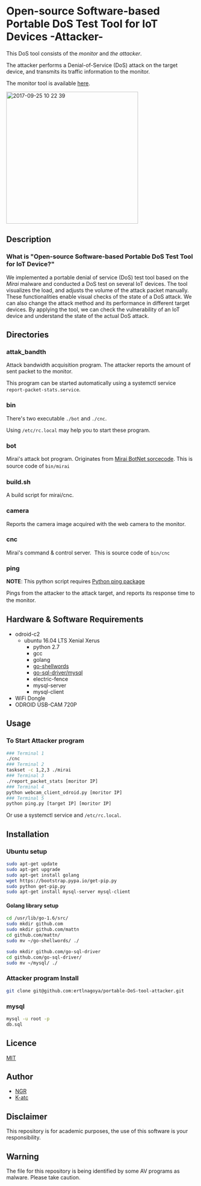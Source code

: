 Open-source Software-based Portable DoS Test Tool for IoT Devices -Attacker-    
====
This DoS tool consists of the _monitor_ and _the attacker_. 

The attacker performs a Denial-of-Service (DoS) attack on the target device, 
and transmits its traffic information to the monitor. 

The monitor tool is available [here](https://github.com/ertlnagoya/portable-DoS-tool-monitor).    
    
<img width="350" alt="2017-09-25 10 22 39" src="https://user-images.githubusercontent.com/26764885/30840032-02bdea00-a2b0-11e7-82ee-2e580704a730.png">    

## Description
### What is "Open-source Software-based Portable DoS Test Tool for IoT Device?"
We implemented a portable denial of service (DoS) test tool based on the *Mirai* malware and conducted a DoS test on several IoT devices. 
The tool visualizes the load, and adjusts the volume of the attack packet manually. 
These functionalities enable visual checks of the state of a DoS attack. 
We can also change the attack method and its performance in different target devices. 
By applying the tool, we can check the vulnerability of an IoT device and understand the state of the actual DoS attack.

## Directories
### attak_bandth   
Attack bandwidth acquisition program.
The attacker reports the amount of sent packet to the monitor.    

This program can be started automatically using a systemctl service `report-packet-stats.service`. 

### bin   
There's two executable `./bot` and `./cnc`.

Using `/etc/rc.local` may help you to start these program.

### bot   
Mirai's attack bot program.
Originates from [Mirai BotNet sorcecode](https://github.com/jgamblin/Mirai-Source-Code).
This is source code of `bin/mirai`
 　　　
### build.sh   
A build script for mirai/cnc.    

### camera   
Reports the camera image acquired with the web camera to the monitor.  

### cnc   
Mirai's command & control server. 
This is source code of `bin/cnc`

### ping   
__NOTE__: This python script requires [Python ping package](https://pypi.python.org/pypi/ping)    

Pings from the attacker to the attack target, and reports its response time to the monitor.　

## Hardware & Software Requirements
- odroid-c2    
    - ubuntu 16.04 LTS Xenial Xerus
         - python 2.7
         - gcc    
         - golang    
         - [go-shellwords](https://github.com/mattn/go-shellwords)   
         - [go-sql-driver/mysql](https://github.com/go-sql-driver/mysql)    
         - electric-fence   
         - mysql-server    
         - mysql-client   
- WiFi Dongle
- ODROID USB-CAM 720P

## Usage
### To Start Attacker program
```bash
### Terminal 1
./cnc
### Terminal 2
taskset -c 1,2,3 ./mirai
### Terminal 3
./report_packet_stats [moritor IP]
### Terminal 4
python webcam_client_odroid.py [moritor IP]
### Terminal 5
python ping.py [target IP] [moritor IP]
```

Or use a systemctl service and `/etc/rc.local`.   

## Installation
### Ubuntu setup  

```bash
sudo apt-get update    
sudo apt-get upgrade    
sudo apt-get install golang    
wget https://bootstrap.pypa.io/get-pip.py    
sudo python get-pip.py     
sudo apt-get install mysql-server mysql-client    
```

#### Golang library setup
```bash
cd /usr/lib/go-1.6/src/     
sudo mkdir github.com    
sudo mkdir github.com/mattn    
cd github.com/mattn/    
sudo mv ~/go-shellwords/ ./    

sudo mkdir github.com/go-sql-driver    
cd github.com/go-sql-driver/    
sudo mv ~/mysql/ ./     
```

### Attacker program Install
```bash
git clone git@github.com:ertlnagoya/portable-DoS-tool-attacker.git
```

### mysql
```bash
mysql -u root -p 
db.sql
```

## Licence
[MIT](https://github.com/ertlnagoya/portable-DoS-tool-monitor/blob/master/LICENSE)

## Author
* [NGR](https://github.com/KeigoNagara)    
* [K-atc](https://github.com/K-atc)    

## Disclaimer
This repository is for academic purposes, the use of this software is your responsibility.

## Warning
The file for this repository is being identified by some AV programs as malware. Please take caution. 
